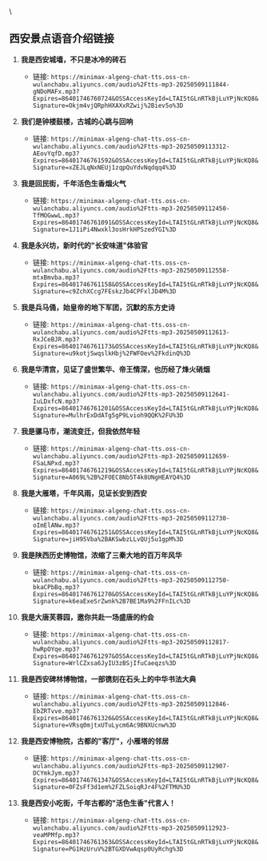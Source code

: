 \
## 西安景点语音介绍链接

1.  **我是西安城墙，不只是冰冷的砖石**
    *   链接: `https://minimax-algeng-chat-tts.oss-cn-wulanchabu.aliyuncs.com/audio%2Ftts-mp3-20250509111844-gNDoMAFx.mp3?Expires=86401746760724&OSSAccessKeyId=LTAI5tGLnRTkBjLuYPjNcKQ8&Signature=Okjm4vjQRphHXAXxRZwij%2Biev5o%3D`

2.  **我们是钟楼鼓楼，古城的心跳与回响**
    *   链接: `https://minimax-algeng-chat-tts.oss-cn-wulanchabu.aliyuncs.com/audio%2Ftts-mp3-20250509113312-AEovYqfD.mp3?Expires=86401746761592&OSSAccessKeyId=LTAI5tGLnRTkBjLuYPjNcKQ8&Signature=xZEJLqNxNEUj1zqpQuYdvNqdqq4%3D`

3.  **我是回民街，千年活色生香烟火气**
    *   链接: `https://minimax-algeng-chat-tts.oss-cn-wulanchabu.aliyuncs.com/audio%2Ftts-mp3-20250509112450-TfMOGwwL.mp3?Expires=86401746761091&OSSAccessKeyId=LTAI5tGLnRTkBjLuYPjNcKQ8&Signature=1J1iPi4Nwxkl3osHrkHPSzedYGI%3D`

4.  **我是永兴坊，新时代的"长安味道"体验官**
    *   链接: `https://minimax-algeng-chat-tts.oss-cn-wulanchabu.aliyuncs.com/audio%2Ftts-mp3-20250509112558-mtxBmvba.mp3?Expires=86401746761158&OSSAccessKeyId=LTAI5tGLnRTkBjLuYPjNcKQ8&Signature=c9ZchXCcg7FEskzJb4CPFxlJD4M%3D`

5.  **我是兵马俑，始皇帝的地下军团，沉默的东方史诗**
    *   链接: `https://minimax-algeng-chat-tts.oss-cn-wulanchabu.aliyuncs.com/audio%2Ftts-mp3-20250509112613-RxJCeBJR.mp3?Expires=86401746761173&OSSAccessKeyId=LTAI5tGLnRTkBjLuYPjNcKQ8&Signature=u9kotjSwqslkHbj%2FWFOev%2FkdinQ%3D`

6.  **我是华清宫，见证了盛世繁华、帝王情深，也历经了烽火硝烟**
    *   链接: `https://minimax-algeng-chat-tts.oss-cn-wulanchabu.aliyuncs.com/audio%2Ftts-mp3-20250509112641-IuLDxfcN.mp3?Expires=86401746761201&OSSAccessKeyId=LTAI5tGLnRTkBjLuYPjNcKQ8&Signature=MulhrExDdATg5gP9Lvioh9QQK%2FU%3D`

7.  **我是骡马市，潮流变迁，但我依然年轻**
    *   链接: `https://minimax-algeng-chat-tts.oss-cn-wulanchabu.aliyuncs.com/audio%2Ftts-mp3-20250509112659-FSaLNPxd.mp3?Expires=86401746761219&OSSAccessKeyId=LTAI5tGLnRTkBjLuYPjNcKQ8&Signature=A069L%2B%2FOEC8Nb5T4k8UNgHEAYQ4%3D`

8.  **我是大雁塔，千年风雨，见证长安到西安**
    *   链接: `https://minimax-algeng-chat-tts.oss-cn-wulanchabu.aliyuncs.com/audio%2Ftts-mp3-20250509112730-oImElANw.mp3?Expires=86401746761251&OSSAccessKeyId=LTAI5tGLnRTkBjLuYPjNcKQ8&Signature=jiH95Vba%2BAKSwbzLLvQUj5u1gpM%3D`

9.  **我是陕西历史博物馆，浓缩了三秦大地的百万年风华**
    *   链接: `https://minimax-algeng-chat-tts.oss-cn-wulanchabu.aliyuncs.com/audio%2Ftts-mp3-20250509112750-bkaCPbBq.mp3?Expires=86401746761270&OSSAccessKeyId=LTAI5tGLnRTkBjLuYPjNcKQ8&Signature=k6eaExeSrZwnk%2B7BE1Ma9%2FFnILc%3D`

10. **我是大唐芙蓉园，邀你共赴一场盛唐的约会**
    *   链接: `https://minimax-algeng-chat-tts.oss-cn-wulanchabu.aliyuncs.com/audio%2Ftts-mp3-20250509112817-hwRpOYqe.mp3?Expires=86401746761297&OSSAccessKeyId=LTAI5tGLnRTkBjLuYPjNcKQ8&Signature=WrlCZxsa6JyIU3zBSjIfuCaeqzs%3D`

11. **我是西安碑林博物馆，一部镌刻在石头上的中华书法大典**
    *   链接: `https://minimax-algeng-chat-tts.oss-cn-wulanchabu.aliyuncs.com/audio%2Ftts-mp3-20250509112846-EbZRTvve.mp3?Expires=86401746761326&OSSAccessKeyId=LTAI5tGLnRTkBjLuYPjNcKQ8&Signature=VRsq0mjtxUTuLycm6Ac9BNXUcnw%3D`

12. **我是西安博物院，古都的\"客厅\"，小雁塔的邻居**
    *   链接: `https://minimax-algeng-chat-tts.oss-cn-wulanchabu.aliyuncs.com/audio%2Ftts-mp3-20250509112907-DCYmkJym.mp3?Expires=86401746761347&OSSAccessKeyId=LTAI5tGLnRTkBjLuYPjNcKQ8&Signature=0FZsFf3d1em%2FZLSoiqRJr4F%2FTMU%3D`

13. **我是西安小吃街，千年古都的\"活色生香\"代言人！**
    *   链接: `https://minimax-algeng-chat-tts.oss-cn-wulanchabu.aliyuncs.com/audio%2Ftts-mp3-20250509112923-veaMPMfp.mp3?Expires=86401746761363&OSSAccessKeyId=LTAI5tGLnRTkBjLuYPjNcKQ8&Signature=PG1HzUruV%2BTGXDVwAqsp0UyRchg%3D`
